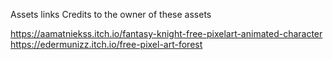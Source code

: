Assets links
Credits to the owner of these assets

https://aamatniekss.itch.io/fantasy-knight-free-pixelart-animated-character
https://edermunizz.itch.io/free-pixel-art-forest
